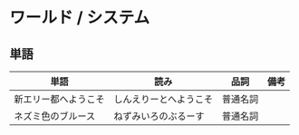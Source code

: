 # ワールド / システム

## 単語

|単語|読み|品詞|備考|
|---|---|---|---|
|新エリー都へようこそ|しんえりーとへようこそ|普通名詞||
|ネズミ色のブルース|ねずみいろのぶるーす|普通名詞||